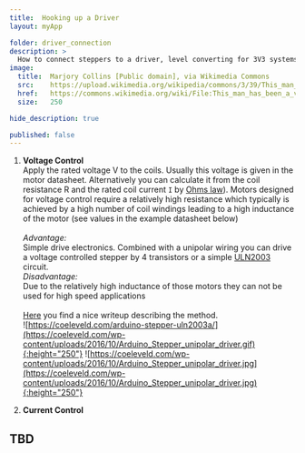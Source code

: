 ```yaml
---
title:  Hooking up a Driver
layout: myApp

folder: driver_connection
description: >
  How to connect steppers to a driver, level converting for 3V3 systems, timings.
image:       
  title:  Marjory Collins [Public domain], via Wikimedia Commons
  src:    https://upload.wikimedia.org/wikipedia/commons/3/39/This_man_has_been_a_volunteer_fire_engine_driver_for_twenty-three_years_8d23545v.jpg
  href:   https://commons.wikimedia.org/wiki/File:This_man_has_been_a_volunteer_fire_engine_driver_for_twenty-three_years_8d23545v.jpg
  size:   250

hide_description: true

published: false
---
```

<p></p>



1. **Voltage Control**   
Apply the rated voltage V to the coils. Usually this voltage is given in the motor datasheet. Alternatively you can calculate it from the coil resistance R and 
the rated coil current `I` by [Ohms law](http://www.ohmslawcalculator.com/ohms-law-calculator)). Motors designed for voltage control require a relatively high resistance 
which typically is achieved by a high number of coil windings leading to a high inductance of the motor (see values in the example datasheet below)
<br><br>
*Advantage:*   
Simple drive electronics. Combined with a unipolar wiring you can drive a voltage controlled stepper by 4 transistors or a 
simple [ULN2003](https://www.st.com/resource/en/datasheet/uln2001.pdf) circuit.   
*Disadvantage:*   
Due to the relatively high inductance of those motors they can not be used for high speed applications
<br><br>
[Here](https://coeleveld.com/arduino-stepper-uln2003a/) you find a nice writeup describing the method.   
![https://coeleveld.com/arduino-stepper-uln2003a/](https://coeleveld.com/wp-content/uploads/2016/10/Arduino_Stepper_unipolar_driver.gif){:height="250"}
![https://coeleveld.com/wp-content/uploads/2016/10/Arduino_Stepper_unipolar_driver.jpg](https://coeleveld.com/wp-content/uploads/2016/10/Arduino_Stepper_unipolar_driver.jpg){:height="250"}



2. **Current Control**   






## TBD


